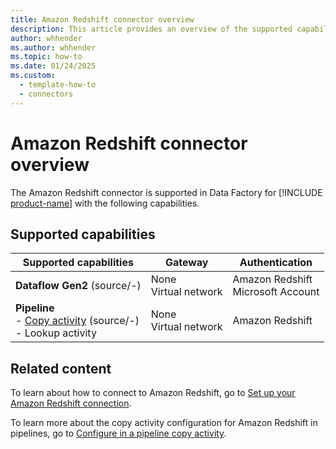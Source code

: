 ```yaml
---
title: Amazon Redshift connector overview
description: This article provides an overview of the supported capabilities of the Amazon Redshift connector.
author: whhender
ms.author: whhender
ms.topic: how-to
ms.date: 01/24/2025
ms.custom:
  - template-how-to
  - connectors
---
```


# Amazon Redshift connector overview

The Amazon Redshift connector is supported in Data Factory for [!INCLUDE [product-name](../includes/product-name.md)] with the following capabilities.

## Supported capabilities

| Supported capabilities                                                                 | Gateway                        | Authentication   |
|----------------------------------------------------------------------------------------|--------------------------------|------------------|
| **Dataflow Gen2** (source/-)                                                           | None<br> Virtual network        | Amazon Redshift<br> Microsoft Account |
| **Pipeline** <br>- [Copy activity](connector-amazon-redshift-copy-activity.md) (source/-)<br>- Lookup activity        | None<br> Virtual network        | Amazon Redshift |

## Related content

To learn about how to connect to Amazon Redshift, go to [Set up your Amazon Redshift connection](connector-amazon-redshift.md).


To learn more about the copy activity configuration for Amazon Redshift in pipelines, go to [Configure in a pipeline copy activity](connector-amazon-redshift-copy-activity.md).
